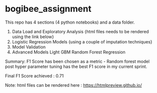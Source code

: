 # bogibee_assignment

This repo has 4 sections (4 python notebooks) and a data folder.

1. Data Load and Exploratory Analysis {html files needs to be rendered using the link below}
2. Logistic Regression Models {using a couple of imputation techniques}
3. Model Validation
4. Advanced Models
   Light GBM
   Random Forest Regression
   
Summary: F1 Score has been chosen as a metric - Random forest model post hyper parameter tuning has the best F1 score in my current sprint. 

Final F1 Score achieved : 0.71



Note: html files can be rendered here : https://htmlpreview.github.io/
